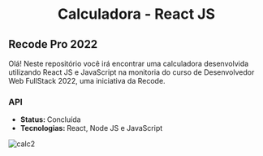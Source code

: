 <div align="center">
    <h1>Calculadora - React JS</h1>

</div>

<h2>Recode Pro 2022</h2>
<p>Olá! Neste repositório você irá encontrar uma calculadora desenvolvida utilizando React JS e JavaScript na monitoria do curso de Desenvolvedor Web FullStack 2022, uma iniciativa da Recode.</p>

<h3>API</h3>
<ul>
    <li><b>Status: </b>Concluída</li>
    <li><b>Tecnologias: </b>React, Node JS e JavaScript</li>
</ul>



 ![calc2](https://user-images.githubusercontent.com/108074809/204011364-0f84dc16-a1e1-4002-b80b-68599ef07b47.jpg)



